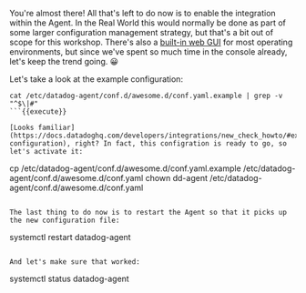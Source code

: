 You're almost there! All that's left to do now is to enable the integration within the Agent. In the Real World this would normally be done as part of some larger configuration management strategy, but that's a bit out of scope for this workshop. There's also a [built-in web GUI](https://docs.datadoghq.com/agent/?tab=agentv6#gui) for most operating environments, but since we've spent so much time in the console already, let's keep the trend going. 😀

Let's take a look at the example configuration:
```
cat /etc/datadog-agent/conf.d/awesome.d/conf.yaml.example | grep -v "^$\|#"
```{{execute}}

[Looks familiar](https://docs.datadoghq.com/developers/integrations/new_check_howto/#example-configuration), right? In fact, this configration is ready to go, so let's activate it:
```
cp /etc/datadog-agent/conf.d/awesome.d/conf.yaml.example /etc/datadog-agent/conf.d/awesome.d/conf.yaml
chown dd-agent /etc/datadog-agent/conf.d/awesome.d/conf.yaml
```{{execute}}

The last thing to do now is to restart the Agent so that it picks up the new configuration file:
```
systemctl restart datadog-agent
```{{execute}}

And let's make sure that worked:
```
systemctl status datadog-agent
```{{execute}}

